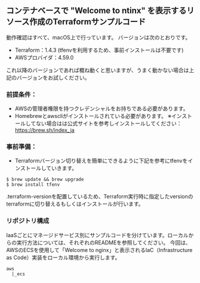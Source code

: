 ## コンテナベースで "Welcome to ntinx" を表示するリソース作成のTerraformサンプルコード

動作確認はすべて、macOS上で行っています。
バージョンは次のとおりです。

- Terraform：1.4.3 (tfenvを利用するため、事前インストールは不要です)
- AWSプロバイダ：4.59.0

これ以降のバージョンであれば概ね動くと思いますが、うまく動かない場合は上記のバージョンをお試しください。

### 前提条件：
- AWSの管理者権限を持つクレデンシャルをお持ちである必要があります。
- Homebrewとawscliがインストールされている必要があります。
※インストールしてない場合はは公式サイトを参考しインストールしてください：https://brew.sh/index_ja

### 事前準備：
- Terraformバージョン切り替えを簡単にできるように下記を参考にtfenvをインストールしていきます。

```
$ brew update && brew upgrade
$ brew install tfenv
```

.terraform-versionを配置しているため、Terraform実行時に指定したversionのterraformに切り替えるもしくはインストールが行います。

### リポジトリ構成
IaaSごとにマネージドサービス別にサンプルコードを分けています。ローカルからの実行方法については、それぞれのREADMEを参照してください。
今回は、AWSのECSを使用して「Welcome to nginx」と表示されるIaC（Infrastructure as Code）実装をローカル環境から実行します。

```
aws
  |_ecs
```
